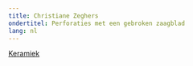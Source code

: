 ```yaml
---
title: Christiane Zeghers
ondertitel: Perforaties met een gebroken zaagblad
lang: nl
---
```


[Keramiek](https://en.wikipedia.org/wiki/Pottery)
